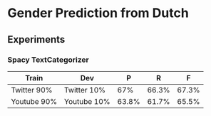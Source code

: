# Gender Prediction from Dutch

## Experiments
### Spacy TextCategorizer
| Train       | Dev         | P     | R     | F     |
|-------------|-------------|-------|-------|-------|
| Twitter 90% | Twitter 10% | 67%   | 66.3% | 67.3% |
| Youtube 90% | Youtube 10% | 63.8% | 61.7% | 65.5% |